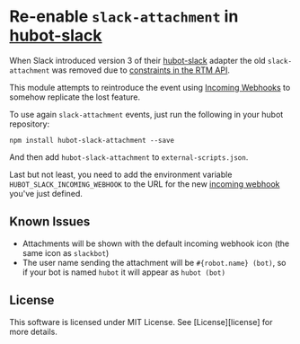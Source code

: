 # Re-enable `slack-attachment` in [hubot-slack][hubot-slack]
When Slack introduced version 3 of their [hubot-slack][hubot-slack] adapter the old `slack-attachment` was removed due to [constraints in the RTM API](https://github.com/slackhq/hubot-slack/issues/108).

This module attempts to reintroduce the event using [Incoming Webhooks][incoming] to somehow replicate the lost feature.

To use again `slack-attachment` events, just run the following in your hubot repository:

```
npm install hubot-slack-attachment --save
```

And then add `hubot-slack-attachment` to `external-scripts.json`. 

Last but not least, you need to add the environment variable `HUBOT_SLACK_INCOMING_WEBHOOK` to the URL for the new [incoming webhook][incoming] you've just defined.

## Known Issues

* Attachments will be shown with the default incoming webhook icon (the same icon as `slackbot`)
* The user name sending the attachment will be `#{robot.name} (bot)`, so if your bot is named `hubot` it will appear as `hubot (bot)`

[hubot-slack]: https://github.com/slackhq/hubot-slack
[incoming]: https://my.slack.com/services/new/incoming-webhook

## License
This software is licensed under MIT License. See [License][license] for more details.
